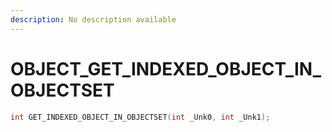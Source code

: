 ```yaml
---
description: No description available 
---
```


# OBJECT\_GET_INDEXED_OBJECT_IN_OBJECTSET

```cpp
int GET_INDEXED_OBJECT_IN_OBJECTSET(int _Unk0, int _Unk1);
```